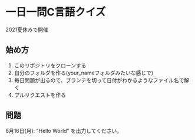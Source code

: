 # 一日一問C言語クイズ

2021夏休みで開催

## 始め方

1. このリポジトリをクローンする
2. 自分のフォルダを作る(your_nameフォルダみたいな感じで)
3. 毎日問題が出るので、ブランチを切って日付がわかるようなファイル名で解く
4. プルリクエストを作る

## 問題

8月16日(月): "Hello World" を出力してください。
